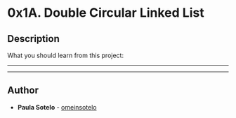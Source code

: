 # 0x1A. Double Circular Linked List

## Description
What you should learn from this project:

---
---

## Author
* **Paula Sotelo** - [omeinsotelo](https://github.com/omeinsotelo)
